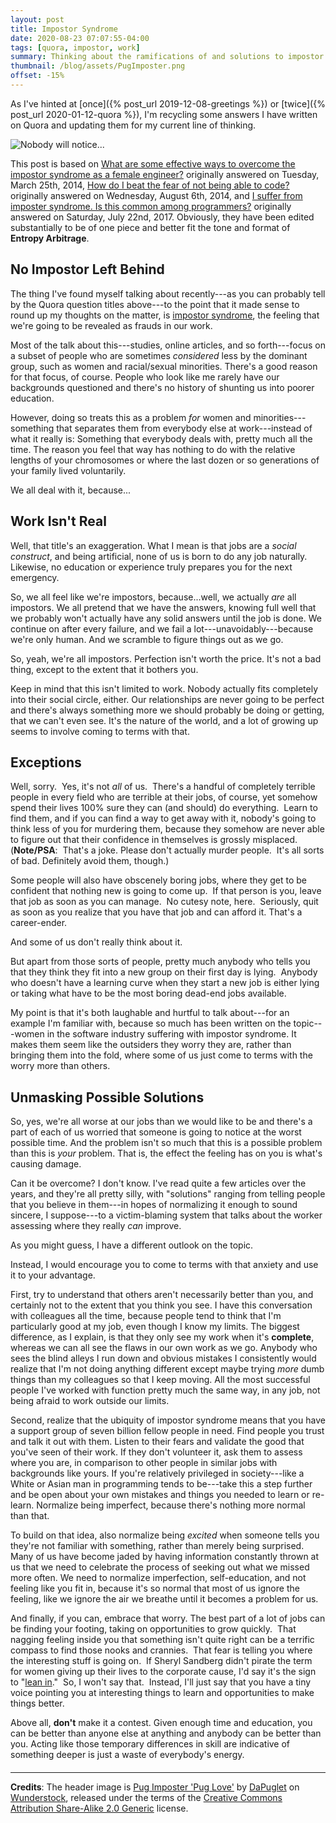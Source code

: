 ```yaml
---
layout: post
title: Impostor Syndrome
date: 2020-08-23 07:07:55-04:00
tags: [quora, impostor, work]
summary: Thinking about the ramifications of and solutions to impostor syndrome
thumbnail: /blog/assets/PugImposter.png
offset: -15%
---
```


As I've hinted at [once]({% post_url 2019-12-08-greetings %}) or [twice]({% post_url 2020-01-12-quora %}), I'm recycling some answers I have written on Quora and updating them for my current line of thinking.

![Nobody will notice...](/blog/assets/PugImposter.png "Pug Impostor")

This post is based on [<i class="fab fa-quora"></i> What are some effective ways to overcome the impostor syndrome as a female engineer?](https://www.quora.com/What-are-some-effective-ways-to-overcome-the-impostor-syndrome-as-a-female-engineer) originally answered on Tuesday, March 25th, 2014, [<i class="fab fa-quora"></i> How do I beat the fear of not being able to code?](https://www.quora.com/How-do-I-beat-the-fear-of-not-being-able-to-code) originally answered on Wednesday, August 6th, 2014, and [<i class="fab fa-quora"></i> I suffer from imposter syndrome. Is this common among programmers?](https://www.quora.com/I-suffer-from-imposter-syndrome-Is-this-common-among-programmers) originally answered on Saturday, July 22nd, 2017.  Obviously, they have been edited substantially to be of one piece and better fit the tone and format of **Entropy Arbitrage**.

## No Impostor Left Behind

The thing I've found myself talking about recently---as you can probably tell by the Quora question titles above---to the point that it made sense to round up my thoughts on the matter, is [impostor syndrome](https://en.wikipedia.org/wiki/Impostor_syndrome), the feeling that we're going to be revealed as frauds in our work.

Most of the talk about this---studies, online articles, and so forth---focus on a subset of people who are sometimes *considered* less by the dominant group, such as women and racial/sexual minorities.  There's a good reason for that focus, of course.  People who look like me rarely have our backgrounds questioned and there's no history of shunting us into poorer education.

However, doing so treats this as a problem *for* women and minorities---something that separates them from everybody else at work---instead of what it really is:  Something that everybody deals with, pretty much all the time.  The reason you feel that way has nothing to do with the relative lengths of your chromosomes or where the last dozen or so generations of your family lived voluntarily.

We all deal with it, because...

## Work Isn't Real

Well, that title's an exaggeration.  What I mean is that jobs are a *social construct*, and being artificial, none of us is born to do any job naturally.  Likewise, no education or experience truly prepares you for the next emergency.

So, we all feel like we're impostors, because...well, we actually *are* all impostors.  We all pretend that we have the answers, knowing full well that we probably won't actually have any solid answers until the job is done.  We continue on after every failure, and we fail a lot---unavoidably---because we're only human.  And we scramble to figure things out as we go.

So, yeah, we're all impostors. Perfection isn't worth the price.  It's not a bad thing, except to the extent that it bothers you.

Keep in mind that this isn't limited to work.  Nobody actually fits completely into their social circle, either.  Our relationships are never going to be perfect and there's always something more we should probably be doing or getting, that we can't even see.  It's the nature of the world, and a lot of growing up seems to involve coming to terms with that.

## Exceptions

Well, sorry.  Yes, it's not *all* of us.  There's a handful of completely terrible people in every field who are terrible at their jobs, of course, yet somehow spend their lives 100% sure they can (and should) do everything.  Learn to find them, and if you can find a way to get away with it, nobody's going to think less of you for murdering them, because they somehow are never able to figure out that their confidence in themselves is grossly misplaced.  (**Note/PSA**:  That's a joke.  Please don't actually murder people.  It's all sorts of bad.  Definitely avoid them, though.)

Some people will also have obscenely boring jobs, where they get to be confident that nothing new is going to come up.  If that person is you, leave that job as soon as you can manage.  No cutesy note, here.  Seriously, quit as soon as you realize that you have that job and can afford it.  That's a career-ender.

And some of us don't really think about it.

But apart from those sorts of people, pretty much anybody who tells you that they think they fit into a new group on their first day is lying.  Anybody who doesn't have a learning curve when they start a new job is either lying or taking what have to be the most boring dead-end jobs available.

My point is that it's both laughable and hurtful to talk about---for an example I'm familiar with, because so much has been written on the topic---women in the software industry suffering with impostor syndrome.  It makes them seem like the outsiders they worry they are, rather than bringing them into the fold, where some of us just come to terms with the worry more than others.

## Unmasking Possible Solutions

So, yes, we're all worse at our jobs than we would like to be and there's a part of each of us worried that someone is going to notice at the worst possible time.  And the problem isn't so much that this is a possible problem than this is *your* problem.  That is, the effect the feeling has on you is what's causing damage.

Can it be overcome?  I don't know.  I've read quite a few articles over the years, and they're all pretty silly, with "solutions" ranging from telling people that you believe in them---in hopes of normalizing it enough to sound sincere, I suppose---to a victim-blaming system that talks about the worker assessing where they really *can* improve.

As you might guess, I have a different outlook on the topic.

Instead, I would encourage you to come to terms with that anxiety and use it to your advantage.

First, try to understand that others aren't necessarily better than you, and certainly not to the extent that you think you see.  I have this conversation with colleagues all the time, because people tend to think that I'm particularly good at my job, even though I know my limits.  The biggest difference, as I explain, is that they only see my work when it's **complete**, whereas we can all see the flaws in our own work as we go.  Anybody who sees the blind alleys I run down and obvious mistakes I consistently would realize that I'm not doing anything different except maybe trying *more* dumb things than my colleagues so that I keep moving.  All the most successful people I've worked with function pretty much the same way, in any job, not being afraid to work outside our limits.

Second, realize that the ubiquity of impostor syndrome means that you have a support group of seven billion fellow people in need.  Find people you trust and talk it out with them.  Listen to their fears and validate the good that you've seen of their work.  If they don't volunteer it, ask them to assess where you are, in comparison to other people in similar jobs with backgrounds like yours.  If you're relatively privileged in society---like a White or Asian man in programming tends to be---take this a step further and be open about your own mistakes and things you needed to learn or re-learn.  Normalize being imperfect, because there's nothing more normal than that.

To build on that idea, also normalize being *excited* when someone tells you they're not familiar with something, rather than merely being surprised.  Many of us have become jaded by having information constantly thrown at us that we need to celebrate the process of seeking out what we missed more often.  We need to normalize imperfection, self-education, and not feeling like you fit in, because it's so normal that most of us ignore the feeling, like we ignore the air we breathe until it becomes a problem for us.

And finally, if you can, embrace that worry.  The best part of a lot of jobs can be finding your footing, taking on opportunities to grow quickly.  That nagging feeling inside you that something isn't quite right can be a terrific compass to find those nooks and crannies.  That fear is telling you where the interesting stuff is going on.  If Sheryl Sandberg didn't pirate the term for women giving up their lives to the corporate cause, I'd say it's the sign to "[lean in](https://en.wikipedia.org/wiki/LeanIn.Org)."  So, I won't say that.  Instead, I'll just say that you have a tiny voice pointing you at interesting things to learn and opportunities to make things better.

Above all, **don't** make it a contest.  Given enough time and education, you can be better than anyone else at anything and anybody can be better than you.  Acting like those temporary differences in skill are indicative of something deeper is just a waste of everybody's energy.

#### <i class="fab fa-quora"></i>

* * *

**Credits**:  The header image is [Pug Imposter 'Pug Love'](https://wunderstock.com/photo/pug-imposter-pug-love_8426525097) by [DaPuglet](https://www.flickr.com/photos/43810158@N07) on [Wunderstock](https://wunderstock.com), released under the terms of the [Creative Commons Attribution Share-Alike 2.0 Generic](https://creativecommons.org/licenses/by-sa/2.0/) license.
